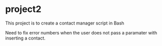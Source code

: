 # project2

This project is to create a contact manager script in Bash

Need to fix error numbers when the user does not pass a paramater with inserting a contact.
